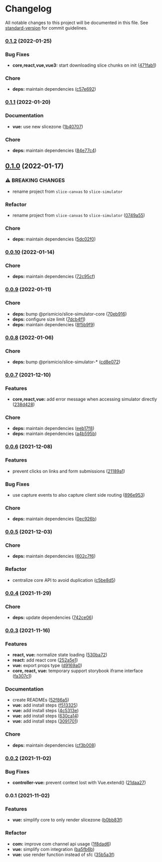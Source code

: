 # Changelog

All notable changes to this project will be documented in this file. See [standard-version](https://github.com/conventional-changelog/standard-version) for commit guidelines.

### [0.1.2](https://github.com/prismicio/slice-simulator/compare/@prismicio/slice-simulator-vue@0.1.1...@prismicio/slice-simulator-vue@0.1.2) (2022-01-25)


### Bug Fixes

* **core,react,vue,vue3:** start downloading slice chunks on init ([471fab1](https://github.com/prismicio/slice-simulator/commit/471fab1baa8466635dc0c726598dd4a311ede771))


### Chore

* **deps:** maintain dependencies ([c57e692](https://github.com/prismicio/slice-simulator/commit/c57e692e786521e6c69284bd91b5e51b17873a1c))

### [0.1.1](https://github.com/prismicio/slice-simulator/compare/@prismicio/slice-simulator-vue@0.1.0...@prismicio/slice-simulator-vue@0.1.1) (2022-01-20)


### Documentation

* **vue:** use new slicezone ([1b40707](https://github.com/prismicio/slice-simulator/commit/1b407079da6981a40d9265a240966095b1d34d54))


### Chore

* **deps:** maintain dependencies ([84e77c4](https://github.com/prismicio/slice-simulator/commit/84e77c4bc364580cac0396a13dd51524bf7a0efc))

## [0.1.0](https://github.com/prismicio/slice-simulator/compare/@prismicio/slice-canvas-renderer-vue@0.0.10...@prismicio/slice-simulator-vue@0.1.0) (2022-01-17)


### ⚠ BREAKING CHANGES

* rename project from `slice-canvas` to `slice-simulator`

### Refactor

* rename project from `slice-canvas` to `slice-simulator` ([0749a55](https://github.com/prismicio/slice-simulator/commit/0749a55dcd7a7088a86cf47ef43079f21303f266))


### Chore

* **deps:** maintain dependencies ([5dc02f0](https://github.com/prismicio/slice-simulator/commit/5dc02f04e5489db1879584958745509634cf0992))

### [0.0.10](https://github.com/prismicio/slice-simulator/compare/@prismicio/slice-canvas-renderer-vue@0.0.9...@prismicio/slice-canvas-renderer-vue@0.0.10) (2022-01-14)


### Chore

* **deps:** maintain dependencies ([72c95cf](https://github.com/prismicio/slice-simulator/commit/72c95cf29fe2783ba695b6d80e8a4bfeebd4834a))

### [0.0.9](https://github.com/prismicio/slice-simulator/compare/@prismicio/slice-canvas-renderer-vue@0.0.8...@prismicio/slice-canvas-renderer-vue@0.0.9) (2022-01-11)


### Chore

* **deps:** bump @prismicio/slice-simulator-core ([70eb916](https://github.com/prismicio/slice-simulator/commit/70eb916d1d88e4d1147f5c93fa153ade2b4ee483))
* **deps:** configure size limit ([7dcb4f1](https://github.com/prismicio/slice-simulator/commit/7dcb4f1cec753fe1b0361f361958e318a721e47e))
* **deps:** maintain dependencies ([8f5b9f9](https://github.com/prismicio/slice-simulator/commit/8f5b9f969b01bb4b4d6adf65ac957cb66dac9b4c))

### [0.0.8](https://github.com/prismicio/slice-simulator/compare/@prismicio/slice-canvas-renderer-vue@0.0.7...@prismicio/slice-canvas-renderer-vue@0.0.8) (2022-01-06)


### Chore

* **deps:** bump @prismicio/slice-simulator-* ([cd8e072](https://github.com/prismicio/slice-simulator/commit/cd8e0725e9adc0c3ab1f955ae80988989666afef))

### [0.0.7](https://github.com/prismicio/slice-simulator/compare/@prismicio/slice-canvas-renderer-vue@0.0.6...@prismicio/slice-canvas-renderer-vue@0.0.7) (2021-12-10)


### Features

* **core,react,vue:** add error message when accessing simulator directly ([238d428](https://github.com/prismicio/slice-simulator/commit/238d428a162f48f10bf32740574d7aa1e120139f))


### Chore

* **deps:** maintain dependencies ([eeb17f8](https://github.com/prismicio/slice-simulator/commit/eeb17f89af0b74a7fc89cf25ce93c001bdb1e9c1))
* **deps:** maintain dependencies ([a4b595b](https://github.com/prismicio/slice-simulator/commit/a4b595b8e39058c4148e994ed35158793ba77cba))

### [0.0.6](https://github.com/prismicio/slice-simulator/compare/@prismicio/slice-canvas-renderer-vue@0.0.5...@prismicio/slice-canvas-renderer-vue@0.0.6) (2021-12-08)


### Features

* prevent clicks on links and form submissions ([21189a1](https://github.com/prismicio/slice-simulator/commit/21189a1a1135fd5d05ba4e548fc61ecd798ca004))


### Bug Fixes

* use capture events to also capture client side routing ([896e953](https://github.com/prismicio/slice-simulator/commit/896e9534fe3be1d19af04138b00e7fc25bc4213e))


### Chore

* **deps:** maintain dependencies ([0ec926b](https://github.com/prismicio/slice-simulator/commit/0ec926bad7eb9d73ef65f729502e719b19216349))

### [0.0.5](https://github.com/prismicio/slice-simulator/compare/@prismicio/slice-canvas-renderer-vue@0.0.4...@prismicio/slice-canvas-renderer-vue@0.0.5) (2021-12-03)


### Chore

* **deps:** maintain dependencies ([602c7f6](https://github.com/prismicio/slice-simulator/commit/602c7f66291c432ae8c08f8291fc1c274446b411))


### Refactor

* centralize core API to avoid duplication ([c5be8d5](https://github.com/prismicio/slice-simulator/commit/c5be8d5e3b381bd925a7004739387a7664d72dd5))

### [0.0.4](https://github.com/prismicio/slice-simulator/compare/@prismicio/slice-canvas-renderer-vue@0.0.3...@prismicio/slice-canvas-renderer-vue@0.0.4) (2021-11-29)


### Chore

* **deps:** update dependencies ([742ce06](https://github.com/prismicio/slice-simulator/commit/742ce06b281bbaf018c2d2e33420b9a0f9f135da))

### [0.0.3](https://github.com/prismicio/slice-simulator/compare/@prismicio/slice-canvas-renderer-vue@0.0.2...@prismicio/slice-canvas-renderer-vue@0.0.3) (2021-11-16)


### Features

* **react, vue:** normalize state loading ([530ba72](https://github.com/prismicio/slice-simulator/commit/530ba7208d1eae1f1306bc4da32a11f29dce48be))
* **react:** add react core ([252a5e1](https://github.com/prismicio/slice-simulator/commit/252a5e19f228696b1c8ca182d8481e5ec7b5d5af))
* **vue:** export props type ([d9169a0](https://github.com/prismicio/slice-simulator/commit/d9169a0c4ef537b5bfbcacdee93183a8f7a50a7b))
* **core, react, vue:** temporary support storybook iframe interface ([fa307c1](https://github.com/prismicio/slice-simulator/commit/fa307c1133c102141dee1920ee9dbfd823abcec3))


### Documentation

* create READMEs ([52f86a5](https://github.com/prismicio/slice-simulator/commit/52f86a57eea2e0143514591e9b969ec193d701b8))
* **vue:** add install steps ([f513325](https://github.com/prismicio/slice-simulator/commit/f51332585bc475dba4fcef7566d4b0af3a2e22b3))
* **vue:** add install steps ([4c5313e](https://github.com/prismicio/slice-simulator/commit/4c5313eef7d42037194e3591d679687664693d94))
* **vue:** add install steps ([630ca14](https://github.com/prismicio/slice-simulator/commit/630ca14bdb588be9069deee71ae7c53de49adbb1))
* **vue:** add install steps ([3091701](https://github.com/prismicio/slice-simulator/commit/30917015adb00de23106a17973b899d315778694))


### Chore

* **deps:** maintain dependencies ([cf3b008](https://github.com/prismicio/slice-simulator/commit/cf3b008dbb015295d7ad905ca641dc62f7508260))

### [0.0.2](https://github.com/prismicio/slice-simulator/compare/@prismicio/slice-canvas-renderer-vue@0.0.1...@prismicio/slice-canvas-renderer-vue@0.0.2) (2021-11-02)


### Bug Fixes

* **controller-vue:** prevent context lost with Vue.extend() ([21daa27](https://github.com/prismicio/slice-simulator/commit/21daa27641688e940599110eb344965ae272e6db))

### 0.0.1 (2021-11-02)


### Features

* **vue:** simplify core to only render slicezone ([b0bb83f](https://github.com/prismicio/slice-simulator/commit/b0bb83f685e27e8e748c5abae7faa6e771f459b5))


### Refactor

* **com:** improve com channel api usage ([1f8dad6](https://github.com/prismicio/slice-simulator/commit/1f8dad61b37591f8ac65f28dfcd584127fb67a76))
* **vue:** simplify com integration ([ba5fb6b](https://github.com/prismicio/slice-simulator/commit/ba5fb6b052c4da96b10a5f5627108989831a52b4))
* **vue:** use render function instead of sfc ([35b5a3f](https://github.com/prismicio/slice-simulator/commit/35b5a3f0e678942e9059acb7d73157d15b8311a6))
